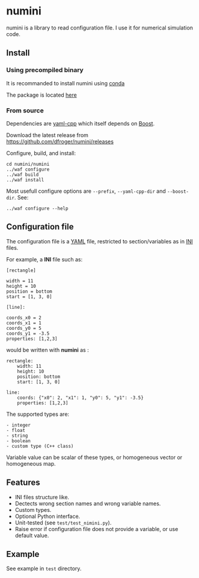 numini
======

numini is a library to read configuration file. I use it for numerical
simulation code.

Install
------------------------

### Using precompiled binary ###

It is recommanded to install numini using [conda](http://conda.pydata.org/)

The package is located [here](https://binstar.org/dfroger/numini)
 
### From source ###

Dependencies are [yaml-cpp](http://code.google.com/p/yaml-cpp/) which itself
depends on [Boost](http://www.boost.org/).

Download the latest release from https://github.com/dfroger/numini/releases

Configure, build, and install:

    cd numini/numini
    ../waf configure
    ../waf build
    ../waf install

Most usefull configure options are `--prefix`, `--yaml-cpp-dir` and `--boost-dir`.  See:

    ../waf configure --help

Configuration file
------------------------

The configuration file is a [YAML](http://www.yaml.org/) file, restricted to
section/variables as in [INI](http://en.wikipedia.org/wiki/INI_file) files.

For example, a **INI** file such as:

    [rectangle]

    width = 11
    height = 10
    position = bottom
    start = [1, 3, 0]

    [line]:

    coords_x0 = 2
    coords_x1 = 1
    coords_y0 = 5
    coords_y1 = -3.5
    properties: [1,2,3]

would be written with **numini** as :

    rectangle:
        width: 11
        height: 10
        position: bottom
        start: [1, 3, 0]

    line:
        coords: {"x0": 2, "x1": 1, "y0": 5, "y1": -3.5}
        properties: [1,2,3]

The supported types are:

    - integer
    - float
    - string
    - boolean
    - custom type (C++ class)

Variable value can be scalar of these types, or homogeneous vector or
homogeneous map.

Features
------------------------

- INI files structure like.
- Dectects wrong section names and wrong variable names.
- Custom types.
- Optional Python interface.
- Unit-tested (see `test/test_nimini.py`).
- Raise error if configuration file does not provide a variable, or use default value.


Example
------------------------

See example in `test` directory.

